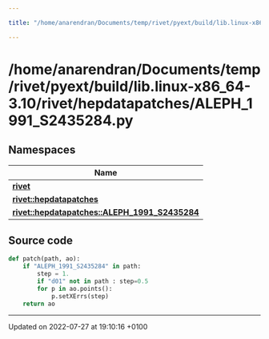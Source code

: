 ```yaml
---

title: "/home/anarendran/Documents/temp/rivet/pyext/build/lib.linux-x86_64-3.10/rivet/hepdatapatches/ALEPH_1991_S2435284.py"

---
```


# /home/anarendran/Documents/temp/rivet/pyext/build/lib.linux-x86_64-3.10/rivet/hepdatapatches/ALEPH_1991_S2435284.py



## Namespaces

| Name           |
| -------------- |
| **[rivet](http://example.org/namespaces/namespacerivet/)**  |
| **[rivet::hepdatapatches](http://example.org/namespaces/namespacerivet_1_1hepdatapatches/)**  |
| **[rivet::hepdatapatches::ALEPH_1991_S2435284](http://example.org/namespaces/namespacerivet_1_1hepdatapatches_1_1aleph__1991__s2435284/)**  |




## Source code

```python
def patch(path, ao):
    if "ALEPH_1991_S2435284" in path:
        step = 1.
        if "d01" not in path : step=0.5
        for p in ao.points():
            p.setXErrs(step)
    return ao
```


-------------------------------

Updated on 2022-07-27 at 19:10:16 +0100

